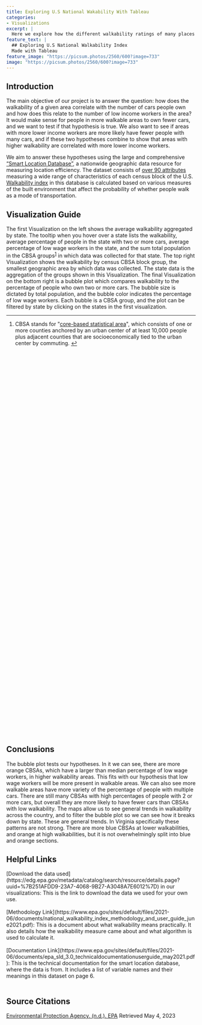 ```yaml
---
title: Exploring U.S National Wakability With Tableau
categories:
- Visualizations
excerpt: |
  Here we explore how the different walkability ratings of many places in the U.S with some visuals
feature_text: |
  ## Exploring U.S National Walkability Index
  Made with Tableau
feature_image: "https://picsum.photos/2560/600?image=733"
image: "https://picsum.photos/2560/600?image=733"
---
```

<h2 id="Introduction">Introduction</h2>
The main objective of our project is to answer the question: how does the walkability of a given area correlate with the number of cars people own and how does this relate to the number of low income workers in the area? It would make sense for people in more walkable areas to own fewer cars, and we want to test if that hypothesis is true. We also want to see if areas with more lower income workers are more likely have fewer people with many cars, and if these two hypotheses combine to show that areas with higher walkability are correlated with more lower income workers. 

We aim to answer these hypotheses using the large and comprehensive [“Smart Location Database”](https://www.epa.gov/smartgrowth/smart-location-mapping#SLD), a nationwide geographic data resource for measuring location efficiency. The dataset consists of [over 90 attributes](https://www.epa.gov/sites/default/files/2021-06/documents/epa_sld_3.0_technicaldocumentationuserguide_may2021.pdf) measuring a wide range of characteristics of each census block of the U.S. [Walkability index](https://www.epa.gov/sites/default/files/2021-06/documents/national_walkability_index_methodology_and_user_guide_june2021.pdf) in this database is calculated based on various measures of the built environment that affect the probability of whether people walk as a mode of transportation. 


<h2 id="Visualization Guide">Visualization Guide</h2>
The first Visualization on the left shows the average walkability aggregated by state. The tooltip when you hover over a state lists the walkability, average percentage of people in the state with two or more cars, average percentage of low wage workers in the state, and the sum total population in the CBSA groups<sup id="fnref:1"><a href="#fn:1" rel="footnote">1</a></sup> in which data was collected for that state. The top right Visualization shows the walkability by census CBSA block group, the smallest geographic area by which data was collected. The state data is the aggregation of the groups shown in this Visualization. The final Visualization on the bottom right is a bubble plot which compares walkability to the percentage of people who own two or more cars. The bubble size is dictated by total population, and the bubble color indicates the percentage of low wage workers. Each bubble is a CBSA group, and the plot can be filtered by state by clicking on the states in the first visualization. 



<div class="footnotes">
<hr>
<ol>
<li id="fn:1">CBSA stands for "<a href="https://en.wikipedia.org/wiki/Core-based_statistical_area">core-based statistical area</a>", which consists of one or more counties anchored by an urban center of at least 10,000 people plus adjacent counties that are socioeconomically tied to the urban center by commuting. <a href="#fnref:1" rev="footnote">↩</a></li>
</ol>
</div>


<style>
  .tableau-center {
    display: flex;
    justify-content: center;
    align-items: center;
    width: 100vw;
    height: 1000px;
    position: relative;
    left: 50%;
    right: 50%;
    margin-left: -50vw;
    margin-right: -50vw;
  }

  .tableau-container {
    width: 90vw;
    height: 1000px;
  }
</style>

<div class="tableau-center">
  <div class="tableau-container">
    <script type="module" src="https://public.tableau.com/javascripts/api/tableau.embedding.3.latest.js"></script>
    <tableau-viz id="tableauViz" src="https://public.tableau.com/views/WalkabilityAndNumberOfCars_16831713836970/ExploringWalkabilityIndexIntheU_S?:language=en-US&:display_count=n&:origin=viz_share_link"  toolbar="bottom" hide-tabs></tableau-viz>
  </div>
</div>
<br>

<h2 id="Conclusions">Conclusions</h2>
The bubble plot tests our hypotheses. In it we can see, there are more orange CBSAs, which have a larger than median percentage of low wage workers, in higher walkability areas. This fits with our hypothesis that low wage workers will be more present in walkable areas. We can also see more walkable areas have more variety of the percentage of people with multiple cars. There are still many CBSAs with high percentages of people with 2 or more cars, but overall they are more likely to have fewer cars than CBSAs with low walkability. The maps allow us to see general trends in walkability across the country, and to filter the bubble plot so we can see how it breaks down by state. These are general trends. In Virginia specifically these patterns are not strong. There are more blue CBSAs at lower walkabilities, and orange at high walkabilities, but it is not overwhelmingly split into blue and orange sections. 

<br>
<h2 id="Helpful Links">Helpful Links</h2>
[Download the data used](https://edg.epa.gov/metadata/catalog/search/resource/details.page?uuid=%7B251AFDD9-23A7-4068-9B27-A3048A7E6012%7D) in our visualizations: This is the link to download the data we used for your own use.
<br>
<br>
[Methodology Link](https://www.epa.gov/sites/default/files/2021-06/documents/national_walkability_index_methodology_and_user_guide_june2021.pdf): This is a document about what walkability means practically. It also details how the walkability measure came about and what algorithm is used to calculate it.
<br>
<br>
[Documentation Link](https://www.epa.gov/sites/default/files/2021-06/documents/epa_sld_3.0_technicaldocumentationuserguide_may2021.pdf): This is the technical documentation for the smart location database, where the data is from. It includes a list of variable names and their meanings in this dataset on page 6. 

<br>
<br>
<h2 id="Citations">Source Citations</h2>

[Environmental Protection Agency. (n.d.). EPA](https://www.epa.gov/sites/default/files/2021-06/documents/epa_sld_3.0_technicaldocumentationuserguide_may2021.pdf) Retrieved May 4, 2023

<br>
